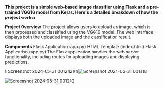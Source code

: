 **This project is a simple web-based image classifier using Flask and a pre-trained VGG16 model from Keras. Here's a detailed breakdown of how the project works:**

**Project Overview**
The project allows users to upload an image, which is then processed and classified using the VGG16 model. The web interface displays both the uploaded image and the classification result.

**Components**
Flask Application (app.py)
HTML Template (index.html)
Flask Application (app.py)
The Flask application handles the web server functionality, including routes for uploading images and displaying predictions.

![Screenshot 2024-05-31 001242](h![Screenshot 2024-05-31 001318](https://github.com/charapakasaisreeharsha/Classify/assets/142214147/d22d6ebf-9fa5-4fbc-841e-18e8cd4cc42b)


![Screenshot 2024-05-31 001242](https://github.com/charapakasaisreeharsha/Classify/assets/142214147/7bb8794f-a530-4dce-84ba-b4f82a3f3052)
